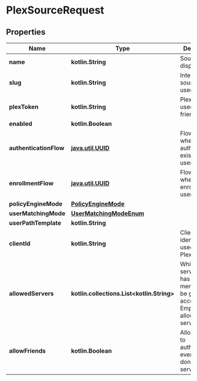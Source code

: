 
# PlexSourceRequest

## Properties
Name | Type | Description | Notes
------------ | ------------- | ------------- | -------------
**name** | **kotlin.String** | Source&#39;s display Name. | 
**slug** | **kotlin.String** | Internal source name, used in URLs. | 
**plexToken** | **kotlin.String** | Plex token used to check friends | 
**enabled** | **kotlin.Boolean** |  |  [optional]
**authenticationFlow** | [**java.util.UUID**](java.util.UUID.md) | Flow to use when authenticating existing users. |  [optional]
**enrollmentFlow** | [**java.util.UUID**](java.util.UUID.md) | Flow to use when enrolling new users. |  [optional]
**policyEngineMode** | [**PolicyEngineMode**](PolicyEngineMode.md) |  |  [optional]
**userMatchingMode** | [**UserMatchingModeEnum**](UserMatchingModeEnum.md) |  |  [optional]
**userPathTemplate** | **kotlin.String** |  |  [optional]
**clientId** | **kotlin.String** | Client identifier used to talk to Plex. |  [optional]
**allowedServers** | **kotlin.collections.List&lt;kotlin.String&gt;** | Which servers a user has to be a member of to be granted access. Empty list allows every server. |  [optional]
**allowFriends** | **kotlin.Boolean** | Allow friends to authenticate, even if you don&#39;t share a server. |  [optional]



